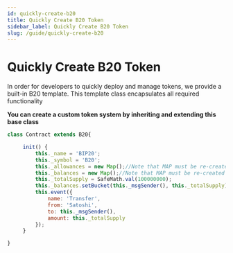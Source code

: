 ```yaml
---
id: quickly-create-b20
title: Quickly Create B20 Token
sidebar_label: Quickly Create B20 Token
slug: /guide/quickly-create-b20
---  
```




# Quickly Create B20 Token

In order for developers to quickly deploy and manage tokens, we provide a built-in B20 template. This template class encapsulates all required functionality

**You can create a custom token system by inheriting and extending this base class**

```javascript
class Contract extends B20{

     init() {
         this._name = 'BIP20';
         this._symbol = 'B20';
		 this._allowances = new Map();//Note that MAP must be re-created
		 this._balances = new Map();//Note that MAP must be re-created
         this._totalSupply = SafeMath.val(100000000);
         this._balances.setBucket(this._msgSender(), this._totalSupply);
         this.event({
             name: 'Transfer',
             from: 'Satoshi',
             to: this._msgSender(),
             amount: this._totalSupply
         });
     }

}
```